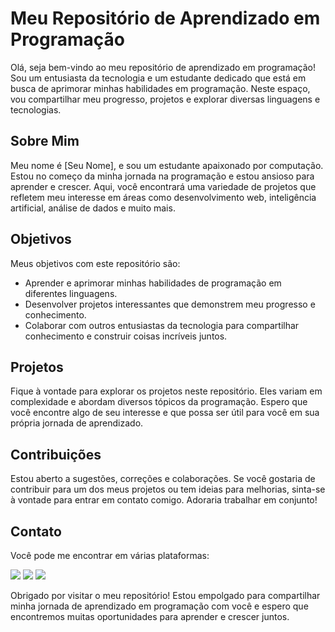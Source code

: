 # Meu Repositório de Aprendizado em Programação

Olá, seja bem-vindo ao meu repositório de aprendizado em programação! Sou um entusiasta da tecnologia e um estudante dedicado que está em busca de aprimorar minhas habilidades em programação. Neste espaço, vou compartilhar meu progresso, projetos e explorar diversas linguagens e tecnologias.

## Sobre Mim

Meu nome é [Seu Nome], e sou um estudante apaixonado por computação. Estou no começo da minha jornada na programação e estou ansioso para aprender e crescer. Aqui, você encontrará uma variedade de projetos que refletem meu interesse em áreas como desenvolvimento web, inteligência artificial, análise de dados e muito mais.

## Objetivos

Meus objetivos com este repositório são:

- Aprender e aprimorar minhas habilidades de programação em diferentes linguagens.
- Desenvolver projetos interessantes que demonstrem meu progresso e conhecimento.
- Colaborar com outros entusiastas da tecnologia para compartilhar conhecimento e construir coisas incríveis juntos.

## Projetos

Fique à vontade para explorar os projetos neste repositório. Eles variam em complexidade e abordam diversos tópicos da programação. Espero que você encontre algo de seu interesse e que possa ser útil para você em sua própria jornada de aprendizado.

## Contribuições

Estou aberto a sugestões, correções e colaborações. Se você gostaria de contribuir para um dos meus projetos ou tem ideias para melhorias, sinta-se à vontade para entrar em contato comigo. Adoraria trabalhar em conjunto!

## Contato

Você pode me encontrar em várias plataformas:

<div> 
  <a href="https://www.instagram.com/tiago_tsf/" target="_blank"><img src="https://img.shields.io/badge/-Instagram-%23E4405F?style=for-the-badge&logo=instagram&logoColor=white" target="_blank"></a> 
  <a href = "mailto:tiago.fernandes9791@gmail.com"><img src="https://img.shields.io/badge/-Gmail-%23333?style=for-the-badge&logo=gmail&logoColor=white" target="_blank"></a>
  <a href="https://www.linkedin.com/in/tiago-fernandes-a6ab6621a/" target="_blank"><img src="https://img.shields.io/badge/-LinkedIn-%230077B5?style=for-the-badge&logo=linkedin&logoColor=white" target="_blank"></a> 
  
</div>

Obrigado por visitar o meu repositório! Estou empolgado para compartilhar minha jornada de aprendizado em programação com você e espero que encontremos muitas oportunidades para aprender e crescer juntos.
